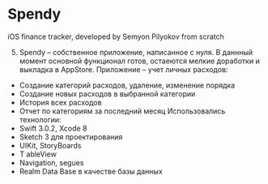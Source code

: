 # Spendy
iOS finance tracker, developed by Semyon Pilyokov from scratch

5. Spendy – собственное приложение, написанное с нуля. 
В даннный момент основной функционал готов, остаеются мелкие доработки и выкладка в AppStore.
Приложение – учет личных расходов:
- Создание категорий расходов, удаление, изменение порядка
- Создание новых расходов в выбранной категории
- История всех расходов
- Отчет по категориям за последний месяц
Использовались технологии:
- Swift 3.0.2, Xcode 8
- Sketch 3 для проектирования
- UIKit, StoryBoards
- T ableView
- Navigation, segues
- Realm Data Base в качестве базы данных
